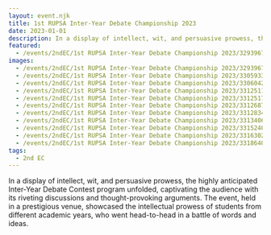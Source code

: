 ```yaml
---
layout: event.njk
title: 1st RUPSA Inter-Year Debate Championship 2023
date: 2023-01-01
description: In a display of intellect, wit, and persuasive prowess, the highly anticipated Inter-Year Debate Contest program unfolded, captivating the audience with its riveting discussions and thought-provoking arguments. The event, held in a prestigious venue, showcased the intellectual prowess of students from different academic years, who went head-to-head in a battle of words and ideas.
featured:
  - /events/2ndEC/1st RUPSA Inter-Year Debate Championship 2023/329396714_503995561914407_6226974179142535170_n.jpg
images:
  - /events/2ndEC/1st RUPSA Inter-Year Debate Championship 2023/329396714_503995561914407_6226974179142535170_n.jpg
  - /events/2ndEC/1st RUPSA Inter-Year Debate Championship 2023/330593371_580373540392983_5125014033825799691_n.jpg
  - /events/2ndEC/1st RUPSA Inter-Year Debate Championship 2023/330604226_3390563787882165_4972292585023920720_n.jpg
  - /events/2ndEC/1st RUPSA Inter-Year Debate Championship 2023/331251142_515234757391058_5450715795365311379_n.jpg
  - /events/2ndEC/1st RUPSA Inter-Year Debate Championship 2023/331251753_1452410098501060_5317339147307645708_n.jpg
  - /events/2ndEC/1st RUPSA Inter-Year Debate Championship 2023/331268768_941238293711099_4157640881619906782_n.jpg
  - /events/2ndEC/1st RUPSA Inter-Year Debate Championship 2023/331283424_2542632255903602_8252727220091330110_n.jpg
  - /events/2ndEC/1st RUPSA Inter-Year Debate Championship 2023/331340675_930424804754371_2210934150258902275_n.jpg
  - /events/2ndEC/1st RUPSA Inter-Year Debate Championship 2023/331524064_3420075091646436_7509169808260024590_n.jpg
  - /events/2ndEC/1st RUPSA Inter-Year Debate Championship 2023/331630291_776978473862987_1901958120994230256_n.jpg
  - /events/2ndEC/1st RUPSA Inter-Year Debate Championship 2023/331864074_872983577320213_6499500837109631131_n.jpg
tags:
  - 2nd EC
---
```

In a display of intellect, wit, and persuasive prowess, the highly anticipated Inter-Year Debate Contest program unfolded, captivating the audience with its riveting discussions and thought-provoking arguments. The event, held in a prestigious venue, showcased the intellectual prowess of students from different academic years, who went head-to-head in a battle of words and ideas.
